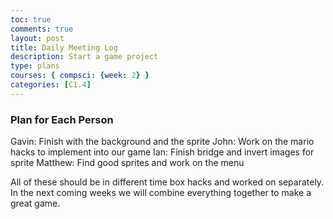 ```yaml
---
toc: true
comments: true
layout: post
title: Daily Meeting Log
description: Start a game project
type: plans
courses: { compsci: {week: 2} }
categories: [C1.4]
---
```


### Plan for Each Person

Gavin: Finish with the background and the sprite
John: Work on the mario hacks to implement into our game
Ian: Finish bridge and invert images for sprite
Matthew: Find good sprites and work on the menu

All of these should be in different time box hacks and worked on separately. In the next coming weeks we will combine everything together to make a great game.
  